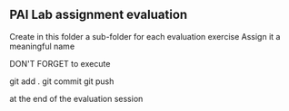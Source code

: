 ## PAI Lab assignment evaluation

Create in this folder a sub-folder for each evaluation exercise
Assign it a meaningful name

DON'T FORGET to execute

git add .
git commit
git push

at the end of the evaluation session
